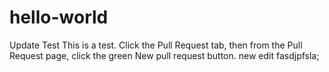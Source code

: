 # hello-world
Update Test
This is a test.
Click the  Pull Request tab, then from the Pull Request page, click the green New pull request button.
new edit
fasdjpfsla;
